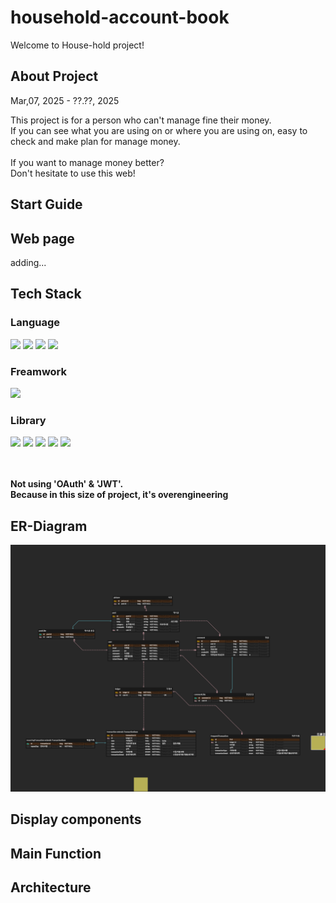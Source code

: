 <div>

# household-account-book

Welcome to House-hold project!

## About Project

Mar,07, 2025 - ??.??, 2025

This project is for a person who can't manage fine their money.<br>
If you can see what you are using on or where you are using on, easy to check and make plan for manage money.<br>
<br>
If you want to manage money better? <br> Don't hesitate to use this web!

## Start Guide

## Web page

adding...

## Tech Stack
### Language
<!--JS-->
<img src="https://img.shields.io/badge/JavaScript-F7DF1E?style=for-the-badge&logo=JavaScript&logoColor=white"/>
<!--TS-->
<img src="https://img.shields.io/badge/TypeScript-3178C6?style=for-the-badge&logo=TypeScript&logoColor=white"/>
<!--HTML-->
<img src="https://img.shields.io/badge/HTML5-E34F26?style=for-the-badge&logo=HTML5&logoColor=white"/>
<!--CSS-->
<img src="https://img.shields.io/badge/CSS3-1572B6?style=for-the-badge&logo=CSS3&logoColor=white"/>

### Freamwork
<!--next.js-->
<img src="https://img.shields.io/badge/Next.js-000000?style=for-the-badge&logo=nextdotjs&logoColor=white"/>

### Library
<!--tailwindcss-->
<img src="https://img.shields.io/badge/Tailwind CSS-06B6D4?style=for-the-badge&logo=Tailwind%20CSS&logoColor=white"/>
<!--zustand-->
<img src="https://img.shields.io/badge/zustand-157272?style=for-the-badge&logo=&logoColor=white"/>
<!--react-query-->
<img src="https://img.shields.io/badge/React%20Query-FF4154?style=for-the-badge&logo=React%20Query&logoColor=white"/>
<!--zod-->
<img src="https://img.shields.io/badge/Zod-3E67B1?style=for-the-badge&logo=Zod&logoColor=white"/>
<!--react hook form-->
<img src="https://img.shields.io/badge/React%20Hook%20Form-EC5990?style=for-the-badge&logo=React%20Hook%20Form&logoColor=white"/>

<br><br>
**Not using 'OAuth' & 'JWT'.**<br>
**Because in this size of project, it's overengineering**

## ER-Diagram

![household-acc.png](db%20relation/household-acc.png)

## Display components

## Main Function

## Architecture

</div>
